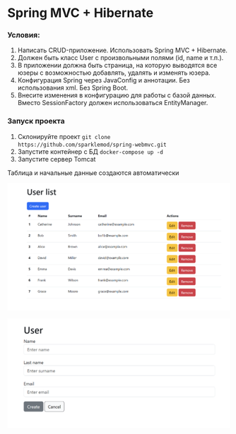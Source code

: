 # Spring MVC + Hibernate

### Условия:
1. Написать CRUD-приложение. Использовать Spring MVC + Hibernate.
2. Должен быть класс User с произвольными полями (id, name и т.п.).
3. В приложении должна быть страница, на которую выводятся все юзеры с возможностью добавлять, удалять и изменять юзера.
4. Конфигурация Spring через JavaConfig и аннотации. Без использования xml. Без Spring Boot.
5. Внесите изменения в конфигурацию для работы с базой данных. Вместо SessionFactory должен использоваться EntityManager.

### Запуск проекта
1. Склонируйте проект `git clone https://github.com/sparklemod/spring-webmvc.git`
2. Запустите контейнер с БД `docker-compose up -d`
3. Запустите сервер Tomcat

Таблица и начальные данные создаются автоматически

![ALT TEXT](src/main/resources/static/img/img_2.png)

![ALT TEXT](src/main/resources/static/img/img_1.png)
